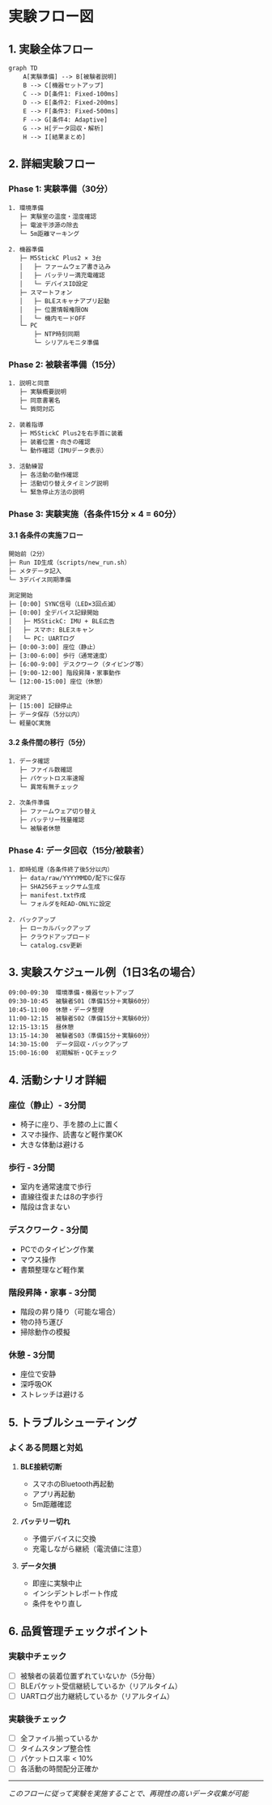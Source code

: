 # 実験フロー図

## 1. 実験全体フロー

```mermaid
graph TD
    A[実験準備] --> B[被験者説明]
    B --> C[機器セットアップ]
    C --> D[条件1: Fixed-100ms]
    D --> E[条件2: Fixed-200ms]
    E --> F[条件3: Fixed-500ms]
    F --> G[条件4: Adaptive]
    G --> H[データ回収・解析]
    H --> I[結果まとめ]
```

## 2. 詳細実験フロー

### Phase 1: 実験準備（30分）
```
1. 環境準備
   ├─ 実験室の温度・湿度確認
   ├─ 電波干渉源の除去
   └─ 5m距離マーキング

2. 機器準備
   ├─ M5StickC Plus2 × 3台
   │   ├─ ファームウェア書き込み
   │   ├─ バッテリー満充電確認
   │   └─ デバイスID設定
   ├─ スマートフォン
   │   ├─ BLEスキャナアプリ起動
   │   ├─ 位置情報権限ON
   │   └─ 機内モードOFF
   └─ PC
       ├─ NTP時刻同期
       └─ シリアルモニタ準備
```

### Phase 2: 被験者準備（15分）
```
1. 説明と同意
   ├─ 実験概要説明
   ├─ 同意書署名
   └─ 質問対応

2. 装着指導
   ├─ M5StickC Plus2を右手首に装着
   ├─ 装着位置・向きの確認
   └─ 動作確認（IMUデータ表示）

3. 活動練習
   ├─ 各活動の動作確認
   ├─ 活動切り替えタイミング説明
   └─ 緊急停止方法の説明
```

### Phase 3: 実験実施（各条件15分 × 4 = 60分）

#### 3.1 各条件の実施フロー
```
開始前（2分）
├─ Run ID生成（scripts/new_run.sh）
├─ メタデータ記入
└─ 3デバイス同期準備

測定開始
├─ [0:00] SYNC信号（LED×3回点滅）
├─ [0:00] 全デバイス記録開始
│   ├─ M5StickC: IMU + BLE広告
│   ├─ スマホ: BLEスキャン
│   └─ PC: UARTログ
├─ [0:00-3:00] 座位（静止）
├─ [3:00-6:00] 歩行（通常速度）
├─ [6:00-9:00] デスクワーク（タイピング等）
├─ [9:00-12:00] 階段昇降・家事動作
└─ [12:00-15:00] 座位（休憩）

測定終了
├─ [15:00] 記録停止
├─ データ保存（5分以内）
└─ 軽量QC実施
```

#### 3.2 条件間の移行（5分）
```
1. データ確認
   ├─ ファイル数確認
   ├─ パケットロス率速報
   └─ 異常有無チェック

2. 次条件準備
   ├─ ファームウェア切り替え
   ├─ バッテリー残量確認
   └─ 被験者休憩
```

### Phase 4: データ回収（15分/被験者）
```
1. 即時処理（各条件終了後5分以内）
   ├─ data/raw/YYYYMMDD/配下に保存
   ├─ SHA256チェックサム生成
   ├─ manifest.txt作成
   └─ フォルダをREAD-ONLYに設定

2. バックアップ
   ├─ ローカルバックアップ
   ├─ クラウドアップロード
   └─ catalog.csv更新
```

## 3. 実験スケジュール例（1日3名の場合）

```
09:00-09:30  環境準備・機器セットアップ
09:30-10:45  被験者S01（準備15分＋実験60分）
10:45-11:00  休憩・データ整理
11:00-12:15  被験者S02（準備15分＋実験60分）
12:15-13:15  昼休憩
13:15-14:30  被験者S03（準備15分＋実験60分）
14:30-15:00  データ回収・バックアップ
15:00-16:00  初期解析・QCチェック
```

## 4. 活動シナリオ詳細

### 座位（静止）- 3分間
- 椅子に座り、手を膝の上に置く
- スマホ操作、読書など軽作業OK
- 大きな体動は避ける

### 歩行 - 3分間
- 室内を通常速度で歩行
- 直線往復または8の字歩行
- 階段は含まない

### デスクワーク - 3分間
- PCでのタイピング作業
- マウス操作
- 書類整理など軽作業

### 階段昇降・家事 - 3分間
- 階段の昇り降り（可能な場合）
- 物の持ち運び
- 掃除動作の模擬

### 休憩 - 3分間
- 座位で安静
- 深呼吸OK
- ストレッチは避ける

## 5. トラブルシューティング

### よくある問題と対処
1. **BLE接続切断**
   - スマホのBluetooth再起動
   - アプリ再起動
   - 5m距離確認

2. **バッテリー切れ**
   - 予備デバイスに交換
   - 充電しながら継続（電流値に注意）

3. **データ欠損**
   - 即座に実験中止
   - インシデントレポート作成
   - 条件をやり直し

## 6. 品質管理チェックポイント

### 実験中チェック
- [ ] 被験者の装着位置ずれていないか（5分毎）
- [ ] BLEパケット受信継続しているか（リアルタイム）
- [ ] UARTログ出力継続しているか（リアルタイム）

### 実験後チェック
- [ ] 全ファイル揃っているか
- [ ] タイムスタンプ整合性
- [ ] パケットロス率 < 10%
- [ ] 各活動の時間配分正確か

---
*このフローに従って実験を実施することで、再現性の高いデータ収集が可能*